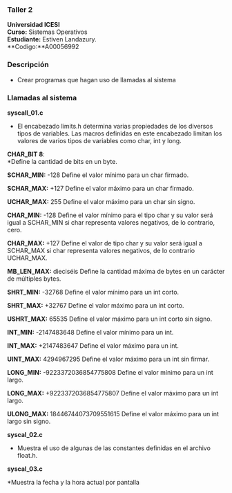 ### Taller 2
**Universidad ICESI**  
**Curso:** Sistemas Operativos  
**Estudiante:** Estiven Landazury.  
**Codigo:**A00056992 

### Descripción
* Crear programas que hagan uso de llamadas al sistema

 ### Llamadas al sistema
**syscall_01.c**
* El encabezado limits.h determina varias propiedades de los diversos tipos de variables. 
 Las macros definidas en este encabezado limitan los valores de varios tipos de variables 
  como char, int y long.
  
  
**CHAR_BIT	8**:	
*Define la cantidad de bits en un byte.

**SCHAR_MIN:**	-128	Define el valor mínimo para un char firmado.

**SCHAR_MAX:**	+127	Define el valor máximo para un char firmado.

**UCHAR_MAX:**	255	Define el valor máximo para un char sin signo.

**CHAR_MIN:**	-128	Define el valor mínimo para el tipo char y su valor será igual a SCHAR_MIN si char representa valores negativos, de lo contrario, cero.

**CHAR_MAX:**	+127	Define el valor de tipo char y su valor será igual a SCHAR_MAX si char representa valores negativos, de lo contrario UCHAR_MAX.

**MB_LEN_MAX:**	dieciséis	Define la cantidad máxima de bytes en un carácter de múltiples bytes.

**SHRT_MIN:**	-32768	Define el valor mínimo para un int corto.

**SHRT_MAX:**	+32767	Define el valor máximo para un int corto.

**USHRT_MAX:**	65535	Define el valor máximo para un int corto sin signo.

**INT_MIN:**	-2147483648	Define el valor mínimo para un int.

**INT_MAX:**	+2147483647	Define el valor máximo para un int.

**UINT_MAX:**	4294967295	Define el valor máximo para un int sin firmar.

**LONG_MIN:**	-9223372036854775808	Define el valor mínimo para un int largo.

**LONG_MAX:**	+9223372036854775807	Define el valor máximo para un int largo.

**ULONG_MAX:**	18446744073709551615	Define el valor máximo para un int largo sin signo.
  
  
  **syscal_02.c**
  * Muestra el uso de algunas de las constantes definidas en el archivo float.h.
  
  **syscal_03.c** 
  
  *Muestra la fecha y la hora actual por pantalla

